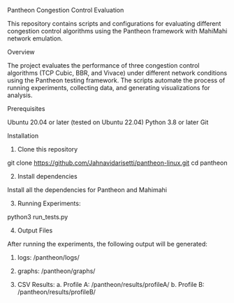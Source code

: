 Pantheon Congestion Control Evaluation

This repository contains scripts and configurations for evaluating different congestion control algorithms using the Pantheon framework with MahiMahi network emulation.

Overview

The project evaluates the performance of three congestion control algorithms (TCP Cubic, BBR, and Vivace) under different network conditions using the Pantheon testing framework. The scripts automate the process of running experiments, collecting data, and generating visualizations for analysis.

Prerequisites

Ubuntu 20.04 or later (tested on Ubuntu 22.04)
Python 3.8 or later
Git


Installation

1. Clone this repository

git clone https://github.com/Jahnavidarisetti/pantheon-linux.git
cd pantheon

2. Install dependencies

Install all the dependencies for Pantheon and Mahimahi

3. Running Experiments:

python3 run_tests.py

4. Output Files

After running the experiments, the following output will be generated:

1. logs: /pantheon/logs/

2. graphs: /pantheon/graphs/

3. CSV Results:
	a. Profile A: /pantheon/results/profileA/
	b. Profile B: /pantheon/results/profileB/


